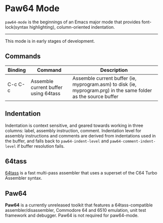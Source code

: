 
# Paw64 Mode

`paw64-mode` is the beginnings of an Emacs major mode that provides font-lock(syntax highlighting), column-oriented indentation. 

-----------

This mode is in early stages of development.

## Commands

| Binding | Command                              | Description                                                                                                     |
| ------- | ------------------------------------ | --------------------------------------------------------------------------------------------------------------- |
| C-c C-c | Assemble current buffer using 64tass | Assemble current buffer (ie, myprogram.asm) to disk (ie, myprogram.prg) in the same folder as the source buffer |

## Indentation

Indentation is context sensitive, and geared towards working in three columns: label, assembly instruction, comment.
Indentation level for assembly instructions and comments are derived from indentations used in the buffer, and falls back to `paw64-indent-level` and `paw64-comment-indent-level` if buffer resolution fails.


## 64tass 

[64tass](https://github.com/irmen/64tass) is a fast multi-pass assembler that uses a superset of the C64 Turbo Assembler syntax.

## Paw64
**Paw64** is a currently unreleased toolkit that features a 64tass-compatible assembler/disassembler, Commodore 64 and 6510 emulation, unit test framework and debugger. Paw64 is not required for paw64-mode.




